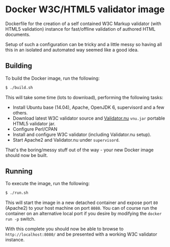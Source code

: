 # Docker W3C/HTML5 validator image
Dockerfile for the creation of a self contained W3C Markup validator (with HTML5 validation) instance for fast/offline validation of authored HTML documents.

Setup of such a configuration can be tricky and a little messy so having all this in an isolated and automated way seemed like a good idea.

## Building
To build the Docker image, run the following:

```sh
$ ./build.sh
```

This will take some time (lots to download), performing the following tasks:
- Install Ubuntu base (14.04), Apache, OpenJDK 6, supervisord and a few others.
- Download latest W3C validator source and [Validator.nu](http://validator.github.io/) `vnu.jar` portable HTML5 validator jar.
- Configure Perl/CPAN
- Install and configure W3C validator (including Validator.nu setup).
- Start Apache2 and Validator.nu under `supervisord`.

That's the boring/messy stuff out of the way - your new Docker image should now be built.

## Running
To execute the image, run the following:

```sh
$ ./run.sh
```

This will start the image in a new detached container and expose port `80` (Apache2) to your host machine on port `8080`. You can of course run the container on an alternative local port if you desire by modifying the `docker run -p` switch.

With this complete you should now be able to browse to `http://localhost:8080/` and be presented with a working W3C validator instance.
